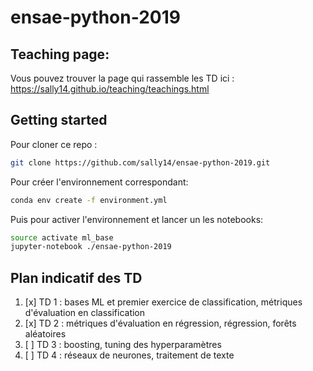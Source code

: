 # ensae-python-2019


## Teaching page:

Vous pouvez trouver la page qui rassemble les TD ici : https://sally14.github.io/teaching/teachings.html

## Getting started


Pour cloner ce repo :
```bash
git clone https://github.com/sally14/ensae-python-2019.git
```

Pour créer l'environnement correspondant: 

```bash
conda env create -f environment.yml
```

Puis pour activer l'environnement et lancer un les notebooks:

```bash 
source activate ml_base
jupyter-notebook ./ensae-python-2019
```

## Plan indicatif des TD

1. [x] TD 1 : bases ML et premier exercice de classification, métriques d'évaluation en classification
2. [x] TD 2 : métriques d'évaluation en régression, régression, forêts aléatoires
3. [ ] TD 3 : boosting, tuning des hyperparamètres
4. [ ] TD 4 : réseaux de neurones, traitement de texte